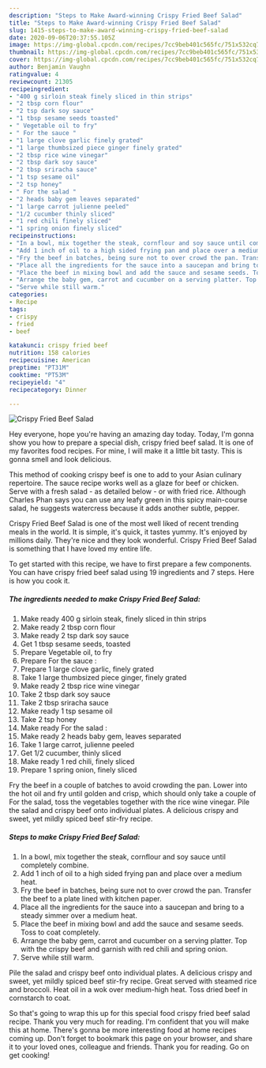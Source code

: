 ```yaml
---
description: "Steps to Make Award-winning Crispy Fried Beef Salad"
title: "Steps to Make Award-winning Crispy Fried Beef Salad"
slug: 1415-steps-to-make-award-winning-crispy-fried-beef-salad
date: 2020-09-06T20:37:55.105Z
image: https://img-global.cpcdn.com/recipes/7cc9beb401c565fc/751x532cq70/crispy-fried-beef-salad-recipe-main-photo.jpg
thumbnail: https://img-global.cpcdn.com/recipes/7cc9beb401c565fc/751x532cq70/crispy-fried-beef-salad-recipe-main-photo.jpg
cover: https://img-global.cpcdn.com/recipes/7cc9beb401c565fc/751x532cq70/crispy-fried-beef-salad-recipe-main-photo.jpg
author: Benjamin Vaughn
ratingvalue: 4
reviewcount: 21305
recipeingredient:
- "400 g sirloin steak finely sliced in thin strips"
- "2 tbsp corn flour"
- "2 tsp dark soy sauce"
- "1 tbsp sesame seeds toasted"
- " Vegetable oil to fry"
- " For the sauce "
- "1 large clove garlic finely grated"
- "1 large thumbsized piece ginger finely grated"
- "2 tbsp rice wine vinegar"
- "2 tbsp dark soy sauce"
- "2 tbsp sriracha sauce"
- "1 tsp sesame oil"
- "2 tsp honey"
- " For the salad "
- "2 heads baby gem leaves separated"
- "1 large carrot julienne peeled"
- "1/2 cucumber thinly sliced"
- "1 red chili finely sliced"
- "1 spring onion finely sliced"
recipeinstructions:
- "In a bowl, mix together the steak, cornflour and soy sauce until completely combine."
- "Add 1 inch of oil to a high sided frying pan and place over a medium heat."
- "Fry the beef in batches, being sure not to over crowd the pan. Transfer the beef to a plate lined with kitchen paper."
- "Place all the ingredients for the sauce into a saucepan and bring to a steady simmer over a medium heat."
- "Place the beef in mixing bowl and add the sauce and sesame seeds. Toss to coat completely."
- "Arrange the baby gem, carrot and cucumber on a serving platter. Top with the crispy beef and garnish with red chili and spring onion."
- "Serve while still warm."
categories:
- Recipe
tags:
- crispy
- fried
- beef

katakunci: crispy fried beef 
nutrition: 158 calories
recipecuisine: American
preptime: "PT31M"
cooktime: "PT53M"
recipeyield: "4"
recipecategory: Dinner

---
```



![Crispy Fried Beef Salad](https://img-global.cpcdn.com/recipes/7cc9beb401c565fc/751x532cq70/crispy-fried-beef-salad-recipe-main-photo.jpg)

Hey everyone, hope you're having an amazing day today. Today, I'm gonna show you how to prepare a special dish, crispy fried beef salad. It is one of my favorites food recipes. For mine, I will make it a little bit tasty. This is gonna smell and look delicious.

This method of cooking crispy beef is one to add to your Asian culinary repertoire. The sauce recipe works well as a glaze for beef or chicken. Serve with a fresh salad - as detailed below - or with fried rice. Although Charles Phan says you can use any leafy green in this spicy main-course salad, he suggests watercress because it adds another subtle, pepper.

Crispy Fried Beef Salad is one of the most well liked of recent trending meals in the world. It is simple, it's quick, it tastes yummy. It's enjoyed by millions daily. They're nice and they look wonderful. Crispy Fried Beef Salad is something that I have loved my entire life.


To get started with this recipe, we have to first prepare a few components. You can have crispy fried beef salad using 19 ingredients and 7 steps. Here is how you cook it.

<!--inarticleads1-->

##### The ingredients needed to make Crispy Fried Beef Salad:

1. Make ready 400 g sirloin steak, finely sliced in thin strips
1. Make ready 2 tbsp corn flour
1. Make ready 2 tsp dark soy sauce
1. Get 1 tbsp sesame seeds, toasted
1. Prepare  Vegetable oil, to fry
1. Prepare  For the sauce :
1. Prepare 1 large clove garlic, finely grated
1. Take 1 large thumbsized piece ginger, finely grated
1. Make ready 2 tbsp rice wine vinegar
1. Take 2 tbsp dark soy sauce
1. Take 2 tbsp sriracha sauce
1. Make ready 1 tsp sesame oil
1. Take 2 tsp honey
1. Make ready  For the salad :
1. Make ready 2 heads baby gem, leaves separated
1. Take 1 large carrot, julienne peeled
1. Get 1/2 cucumber, thinly sliced
1. Make ready 1 red chili, finely sliced
1. Prepare 1 spring onion, finely sliced


Fry the beef in a couple of batches to avoid crowding the pan. Lower into the hot oil and fry until golden and crisp, which should only take a couple of For the salad, toss the vegetables together with the rice wine vinegar. Pile the salad and crispy beef onto individual plates. A delicious crispy and sweet, yet mildly spiced beef stir-fry recipe. 

<!--inarticleads2-->

##### Steps to make Crispy Fried Beef Salad:

1. In a bowl, mix together the steak, cornflour and soy sauce until completely combine.
1. Add 1 inch of oil to a high sided frying pan and place over a medium heat.
1. Fry the beef in batches, being sure not to over crowd the pan. Transfer the beef to a plate lined with kitchen paper.
1. Place all the ingredients for the sauce into a saucepan and bring to a steady simmer over a medium heat.
1. Place the beef in mixing bowl and add the sauce and sesame seeds. Toss to coat completely.
1. Arrange the baby gem, carrot and cucumber on a serving platter. Top with the crispy beef and garnish with red chili and spring onion.
1. Serve while still warm.


Pile the salad and crispy beef onto individual plates. A delicious crispy and sweet, yet mildly spiced beef stir-fry recipe. Great served with steamed rice and broccoli. Heat oil in a wok over medium-high heat. Toss dried beef in cornstarch to coat. 

So that's going to wrap this up for this special food crispy fried beef salad recipe. Thank you very much for reading. I'm confident that you will make this at home. There's gonna be more interesting food at home recipes coming up. Don't forget to bookmark this page on your browser, and share it to your loved ones, colleague and friends. Thank you for reading. Go on get cooking!

